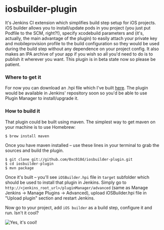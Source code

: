 iosbuilder-plugin
=================

It's Jenkins CI extension which simplifies build step setup for iOS projects. iOS builder allows you to install/update pods in you project (you just put Podfile to the SCM, right?!), specify xcodebuild parameters and (it's, actually, the main advantage of the plugin) to easily attach your private key and mobileprovision profile to the build configuration so they would be used during the build step without any dependence on your project config. It also makes an IPA archive of your app if you wish so all you'd need to do is to publish it wherever you want.
This plugin is in beta state now so please be patient.

### Where to get it
For now you can download an .hpi file which I've built [here](http://0xc010d.github.io/iosbuilder-plugin/downloads/iOSBuilder.hpi). The plugin would be available in Jenkins' repository soon so you'd be able to use Plugin Manager to install/upgrade it.

### How to build it
That plugin could be built using maven. The simplest way to get maven on your machine is to use Homebrew:
```
$ brew install maven
```

Once you have maven installed – use these lines in your terminal to grab the sources and build the plugin.
```
$ git clone git://github.com/0xc010d/iosbuilder-plugin.git
$ cd iosbuilder-plugin
$ mvn package
```

Once it's built – you'll see `iOSBuilder.hpi` file in `target` subfolder which should be used to install that plugin in Jenkins. Simply go to `http://<jenkins_root_url>/pluginManager/advanced` (same as Manage Jenkins -> Manage Plugins -> Advanced), upload iOSBuilder.hpi file in "Upload plugin" section and restart Jenkins.

Now go to your project, add `iOS builder` as a build step, configure it and run. Isn't it cool?

![Yes, it's cool!](http://0xc010d.github.io/iosbuilder-plugin/images/interface_screenshot.png)

